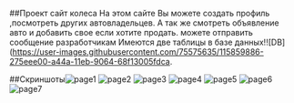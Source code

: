 ##Проект сайт колеса
На этом сайте Вы можете создать профиль ,посмотреть других автовладельцев.
А так же смотреть объявление авто и добавить свое если хотите продать.
можете отправить сообщение разработчикам
Имеются две таблицы в базе данных!![DB](https://user-images.githubusercontent.com/75575635/115859886-275eee00-a44a-11eb-9064-68f13005fdca.

##Скриншоты![page1](https://user-images.githubusercontent.com/75575635/115860817-7b1e0700-a44b-11eb-92e2-585a6219cc2c.png)
![page2](https://user-images.githubusercontent.com/75575635/115860820-7c4f3400-a44b-11eb-8de0-6ba086893b12.png)
![page3](https://user-images.githubusercontent.com/75575635/115860836-84a76f00-a44b-11eb-98ee-8814670b22b5.png)
![page4](https://user-images.githubusercontent.com/75575635/115860844-85d89c00-a44b-11eb-8111-c3fb64603517.png)
![page5](https://user-images.githubusercontent.com/75575635/115860847-86713280-a44b-11eb-9fbb-1be20e8c9972.png)
![page6](https://user-images.githubusercontent.com/75575635/115860849-8709c900-a44b-11eb-85f9-09ca6cc1af79.png)
![page7](https://user-images.githubusercontent.com/75575635/115860853-8709c900-a44b-11eb-91ce-bc307cd03c26.png)
